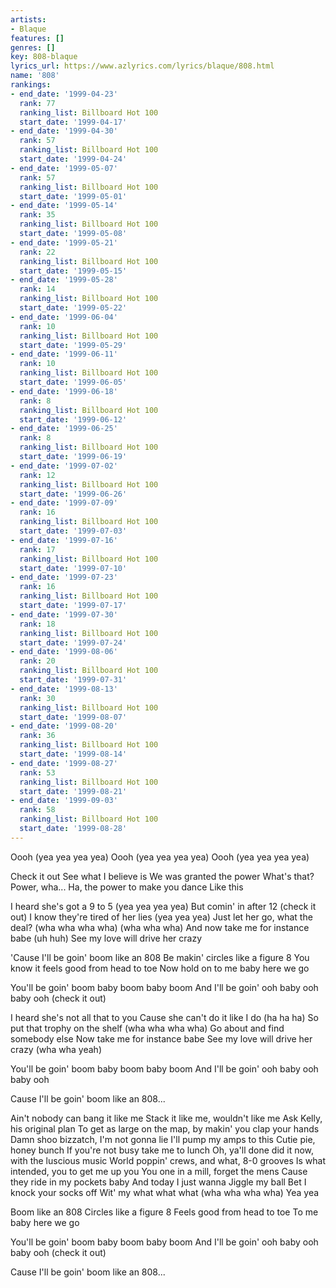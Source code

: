 ```yaml
---
artists:
- Blaque
features: []
genres: []
key: 808-blaque
lyrics_url: https://www.azlyrics.com/lyrics/blaque/808.html
name: '808'
rankings:
- end_date: '1999-04-23'
  rank: 77
  ranking_list: Billboard Hot 100
  start_date: '1999-04-17'
- end_date: '1999-04-30'
  rank: 57
  ranking_list: Billboard Hot 100
  start_date: '1999-04-24'
- end_date: '1999-05-07'
  rank: 57
  ranking_list: Billboard Hot 100
  start_date: '1999-05-01'
- end_date: '1999-05-14'
  rank: 35
  ranking_list: Billboard Hot 100
  start_date: '1999-05-08'
- end_date: '1999-05-21'
  rank: 22
  ranking_list: Billboard Hot 100
  start_date: '1999-05-15'
- end_date: '1999-05-28'
  rank: 14
  ranking_list: Billboard Hot 100
  start_date: '1999-05-22'
- end_date: '1999-06-04'
  rank: 10
  ranking_list: Billboard Hot 100
  start_date: '1999-05-29'
- end_date: '1999-06-11'
  rank: 10
  ranking_list: Billboard Hot 100
  start_date: '1999-06-05'
- end_date: '1999-06-18'
  rank: 8
  ranking_list: Billboard Hot 100
  start_date: '1999-06-12'
- end_date: '1999-06-25'
  rank: 8
  ranking_list: Billboard Hot 100
  start_date: '1999-06-19'
- end_date: '1999-07-02'
  rank: 12
  ranking_list: Billboard Hot 100
  start_date: '1999-06-26'
- end_date: '1999-07-09'
  rank: 16
  ranking_list: Billboard Hot 100
  start_date: '1999-07-03'
- end_date: '1999-07-16'
  rank: 17
  ranking_list: Billboard Hot 100
  start_date: '1999-07-10'
- end_date: '1999-07-23'
  rank: 16
  ranking_list: Billboard Hot 100
  start_date: '1999-07-17'
- end_date: '1999-07-30'
  rank: 18
  ranking_list: Billboard Hot 100
  start_date: '1999-07-24'
- end_date: '1999-08-06'
  rank: 20
  ranking_list: Billboard Hot 100
  start_date: '1999-07-31'
- end_date: '1999-08-13'
  rank: 30
  ranking_list: Billboard Hot 100
  start_date: '1999-08-07'
- end_date: '1999-08-20'
  rank: 36
  ranking_list: Billboard Hot 100
  start_date: '1999-08-14'
- end_date: '1999-08-27'
  rank: 53
  ranking_list: Billboard Hot 100
  start_date: '1999-08-21'
- end_date: '1999-09-03'
  rank: 58
  ranking_list: Billboard Hot 100
  start_date: '1999-08-28'
---
```



Oooh (yea yea yea yea)
Oooh (yea yea yea yea)
Oooh (yea yea yea yea)


Check it out
See what I believe is
We was granted the power
What's that? Power, wha...
Ha, the power to make you dance
Like this


I heard she's got a 9 to 5 (yea yea yea yea)
But comin' in after 12 (check it out)
I know they're tired of her lies (yea yea yea)
Just let her go, what the deal? (wha wha wha wha)
(wha wha wha)
And now take me for instance babe (uh huh)
See my love will drive her crazy


'Cause I'll be goin' boom like an 808
Be makin' circles like a figure 8
You know it feels good from head to toe
Now hold on to me baby here we go

You'll be goin' boom baby boom baby boom
And I'll be goin' ooh baby ooh baby ooh
(check it out)


I heard she's not all that to you
Cause she can't do it like I do (ha ha ha)
So put that trophy on the shelf (wha wha wha wha)
Go about and find somebody else
Now take me for instance babe
See my love will drive her crazy (wha wha yeah)



You'll be goin' boom baby boom baby boom
And I'll be goin' ooh baby ooh baby ooh

Cause I'll be goin' boom like an 808...


Ain't nobody can bang it like me
Stack it like me, wouldn't like me
Ask Kelly, his original plan
To get as large on the map, by makin' you clap your hands
Damn shoo bizzatch, I'm not gonna lie
I'll pump my amps to this
Cutie pie, honey bunch
If you're not busy take me to lunch
Oh, ya'll done did it now, with the luscious music
World poppin' crews, and what, 8-0 grooves
Is what intended, you to get me up you
You one in a mill, forget the mens
Cause they ride in my pockets baby
And today I just wanna
Jiggle my ball
Bet I knock your socks off
Wit' my what what what (wha wha wha wha)
Yea yea


Boom like an 808
Circles like a figure 8
Feels good from head to toe
To me baby here we go



You'll be goin' boom baby boom baby boom
And I'll be goin' ooh baby ooh baby ooh (check it out)

Cause I'll be goin' boom like an 808...




